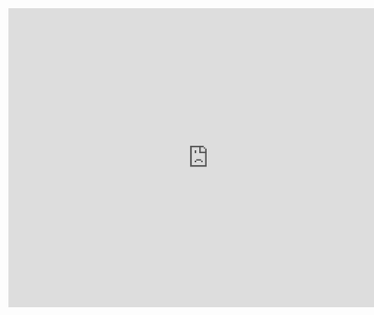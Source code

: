 <dl>
<iframe width="800" height="600" src="https://msit.powerbi.com/view?r=eyJrIjoiN2QxZDJmOWUtMWVkOC00NzhlLTg1YzUtMmQ4M2NhODc1NDQwIiwidCI6IjcyZjk4OGJmLTg2ZjEtNDFhZi05MWFiLTJkN2NkMDExZGI0NyIsImMiOjV9" frameborder="0" allowFullScreen="true"></iframe>
</dl>
